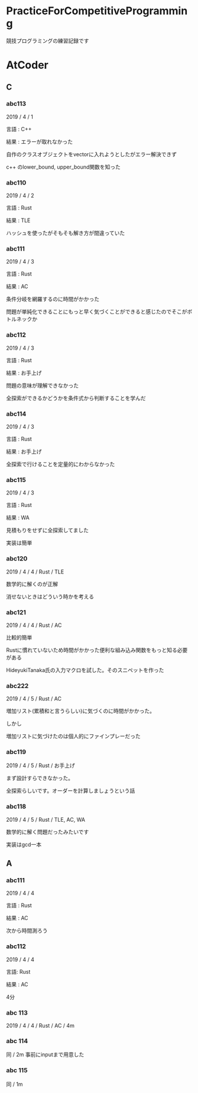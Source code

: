 # PracticeForCompetitiveProgramming
競技プログラミングの練習記録です

# AtCoder
## C
### abc113
  2019 / 4 / 1

  言語 : C++

  結果 : エラーが取れなかった

  自作のクラスオブジェクトをvectorに入れようとしたがエラー解決できず

  c++ のlower_bound, upper_bound関数を知った

### abc110
  2019 / 4 / 2

  言語 : Rust

  結果 : TLE

  ハッシュを使ったがそもそも解き方が間違っていた


### abc111
  2019 / 4 / 3

  言語 : Rust

  結果 : AC

  条件分岐を網羅するのに時間がかかった

  問題が単純化できることにもっと早く気づくことができると感じたのでそこがボトルネックか

### abc112
  2019 / 4 / 3

  言語 : Rust

  結果 : お手上げ

  問題の意味が理解できなかった

  全探索ができるかどうかを条件式から判断することを学んだ

### abc114
  2019 / 4 / 3

  言語 : Rust

  結果 : お手上げ

  全探索で行けることを定量的にわからなかった

### abc115
  2019 / 4 / 3

  言語 : Rust

  結果 : WA

  見積もりをせずに全探索してました

  実装は簡単

### abc120
  2019 / 4 / 4 / Rust / TLE

  数学的に解くのが正解

  消せないときはどういう時かを考える

### abc121
  2019 / 4 / 4 / Rust / AC

  比較的簡単

  Rustに慣れていないため時間がかかった便利な組み込み関数をもっと知る必要がある

  HideyukiTanaka氏の入力マクロを試した。そのスニペットを作った

### abc222
  2019 / 4 / 5 / Rust / AC

  増加リスト(累積和と言うらしい)に気づくのに時間がかかった。

  しかし

  増加リストに気づけたのは個人的にファインプレーだった

### abc119
  2019 / 4 / 5 / Rust / お手上げ

  まず設計すらできなかった。

  全探索らしいです。オーダーを計算しましょうという話

### abc118
  2019 / 4 / 5 / Rust / TLE, AC, WA

  数学的に解く問題だったみたいです

  実装はgcd一本


## A
### abc111
  2019 / 4 / 4

  言語 : Rust

  結果 : AC

  次から時間測ろう

### abc112
  2019 / 4 / 4

  言語: Rust

  結果 : AC

  4分

### abc 113
  2019 / 4 / 4 / Rust / AC / 4m

### abc 114
  同 / 2m
  事前にinputまで用意した

### abc 115
  同 / 1m
